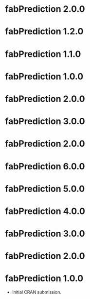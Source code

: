 # fabPrediction 2.0.0

# fabPrediction 1.2.0

# fabPrediction 1.1.0

# fabPrediction 1.0.0

# fabPrediction 2.0.0

# fabPrediction 3.0.0

# fabPrediction 2.0.0

# fabPrediction 6.0.0

# fabPrediction 5.0.0

# fabPrediction 4.0.0

# fabPrediction 3.0.0

# fabPrediction 2.0.0

# fabPrediction 1.0.0

* Initial CRAN submission.
